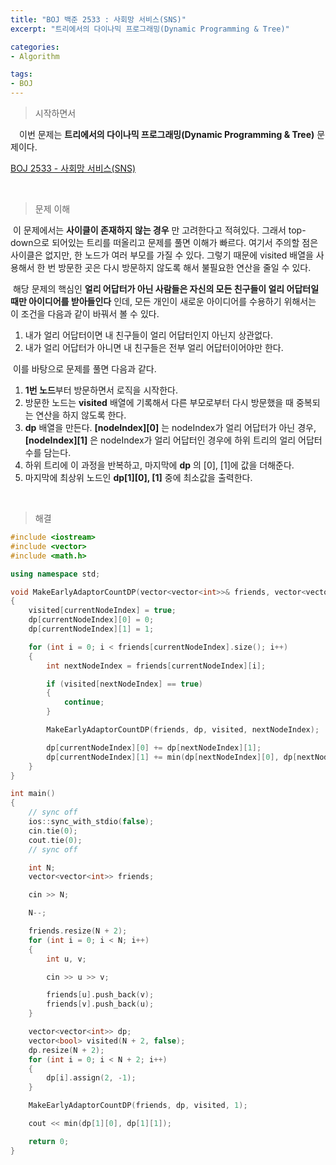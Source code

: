 ```yaml
---
title: "BOJ 백준 2533 : 사회망 서비스(SNS)"
excerpt: "트리에서의 다이나믹 프로그래밍(Dynamic Programming & Tree)"

categories:
- Algorithm

tags:
- BOJ
---
```


> 시작하면서

　이번 문제는 **트리에서의 다이나믹 프로그래밍(Dynamic Programming & Tree)** 문제이다.

[BOJ 2533 - 사회망 서비스(SNS)](https://www.acmicpc.net/problem/2533)    

​    

> 문제 이해

​	이 문제에서는 **사이클이 존재하지 않는 경우** 만 고려한다고 적혀있다. 그래서 top-down으로 되어있는 트리를 떠올리고 문제를 풀면 이해가 빠르다. 여기서 주의할 점은 사이클은 없지만, 한 노드가 여러 부모를 가질 수 있다. 그렇기 때문에 visited 배열을 사용해서 한 번 방문한 곳은 다시 방문하지 않도록 해서 불필요한 연산을 줄일 수 있다.

​	해당 문제의 핵심인 **얼리 어답터가 아닌 사람들은 자신의 모든 친구들이 얼리 어답터일 때만 아이디어를 받아들인다** 인데, 모든 개인이 새로운 아이디어를 수용하기 위해서는 이 조건을 다음과 같이 바꿔서 볼 수 있다.

1. 내가 얼리 어답터이면 내 친구들이 얼리 어답터인지 아닌지 상관없다.
2. 내가 얼리 어답터가 아니면 내 친구들은 전부 얼리 어답터이어야만 한다.

​	이를 바탕으로 문제를 풀면 다음과 같다.

1. **1번 노드**부터 방문하면서 로직을 시작한다.
2. 방문한 노드는 **visited** 배열에 기록해서 다른 부모로부터 다시 방문했을 때 중복되는 연산을 하지 않도록 한다.
3. **dp** 배열을 만든다. **\[nodeIndex][0]** 는 nodeIndex가 얼리 어답터가 아닌 경우, **\[nodeIndex][1]** 은 nodeIndex가 얼리 어답터인 경우에 하위 트리의 얼리 어답터 수를 담는다.
4. 하위 트리에 이 과정을 반복하고, 마지막에 **dp** 의 [0], [1]에 값을 더해준다.
5. 마지막에 최상위 노드인 **dp\[1][0], [1]** 중에 최소값을 출력한다.

​    

>해결

```c++
#include <iostream>
#include <vector>
#include <math.h>

using namespace std;

void MakeEarlyAdaptorCountDP(vector<vector<int>>& friends, vector<vector<int>>& dp, vector<bool>& visited, int currentNodeIndex)
{
	visited[currentNodeIndex] = true;
	dp[currentNodeIndex][0] = 0;
	dp[currentNodeIndex][1] = 1;

	for (int i = 0; i < friends[currentNodeIndex].size(); i++)
	{
		int nextNodeIndex = friends[currentNodeIndex][i];

		if (visited[nextNodeIndex] == true)
		{
			continue;
		}

		MakeEarlyAdaptorCountDP(friends, dp, visited, nextNodeIndex);

		dp[currentNodeIndex][0] += dp[nextNodeIndex][1];
		dp[currentNodeIndex][1] += min(dp[nextNodeIndex][0], dp[nextNodeIndex][1]);
	}
}

int main()
{
	// sync off
	ios::sync_with_stdio(false);
	cin.tie(0);
	cout.tie(0);
	// sync off

	int N;
	vector<vector<int>> friends;

	cin >> N;

	N--;

	friends.resize(N + 2);
	for (int i = 0; i < N; i++)
	{
		int u, v;

		cin >> u >> v;

		friends[u].push_back(v);
		friends[v].push_back(u);
	}

	vector<vector<int>> dp;
	vector<bool> visited(N + 2, false);
	dp.resize(N + 2);
	for (int i = 0; i < N + 2; i++)
	{
		dp[i].assign(2, -1);
	}

	MakeEarlyAdaptorCountDP(friends, dp, visited, 1);

	cout << min(dp[1][0], dp[1][1]);

	return 0;
}
```

